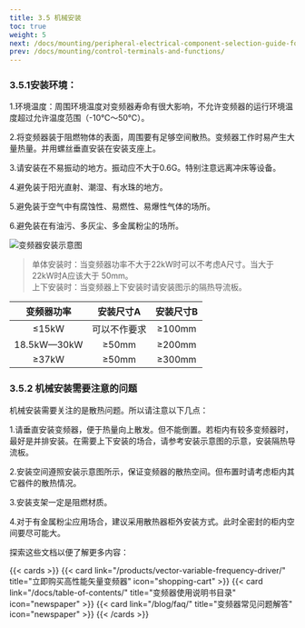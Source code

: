 ```yaml
---
title: 3.5 机械安装
toc: true
weight: 5
next: /docs/mounting/peripheral-electrical-component-selection-guide-for-variable-frequency-drives/
prev: /docs/mounting/control-terminals-and-functions/
---
```


### 3.5.1安装环境：

1.环境温度：周围环境温度对变频器寿命有很大影响，不允许变频器的运行环境温度超过允许温度范围（-10℃～50℃）。

2.将变频器装于阻燃物体的表面，周围要有足够空间散热。变频器工作时易产生大量热量。并用螺丝垂直安装在安装支座上。

3.请安装在不易振动的地方。振动应不大于0.6G。特别注意远离冲床等设备。

4.避免装于阳光直射、潮湿、有水珠的地方。

5.避免装于空气中有腐蚀性、易燃性、易爆性气体的场所。

6.避免装在有油污、多灰尘、多金属粉尘的场所。

![变频器安装示意图](/images/azt.jpg "变频器安装示意图")

>单体安装时：当变频器功率不大于22kW时可以不考虑A尺寸。当大于22kW时A应该大于 50mm。  
上下安装时：当变频器上下安装时请安装图示的隔热导流板。



|变频器功率 | 安装尺寸A | 安装尺寸B | 
|:---: | :---:  | :---:  | 
| ≤15kW | 可以不作要求 | ≥100mm | 
| 18.5kW—30kW |  ≥50mm |  ≥200mm| 
| ≥37kW |  ≥50mm | ≥300mm | 
### 3.5.2 机械安装需要注意的问题
机械安装需要关注的是散热问题。所以请注意以下几点：

1.请垂直安装变频器，便于热量向上散发。但不能倒置。若柜内有较多变频器时，最好是并排安装。在需要上下安装的场合，请参考安装示意图的示意，安装隔热导流板。

2.安装空间遵照安装示意图所示，保证变频器的散热空间。但布置时请考虑柜内其它器件的散热情况。

3.安装支架一定是阻燃材质。

4.对于有金属粉尘应用场合，建议采用散热器柜外安装方式。此时全密封的柜内空间要尽可能大。





探索这些文档以便了解更多内容：

{{< cards >}}
  {{< card link="/products/vector-variable-frequency-driver/" title="立即购买高性能矢量变频器" icon="shopping-cart" >}}
  {{< card link="/docs/table-of-contents/" title="变频器使用说明书目录" icon="newspaper"  >}}
  {{< card link="/blog/faq/" title="变频器常见问题解答" icon="newspaper" >}}
{{< /cards >}}	
